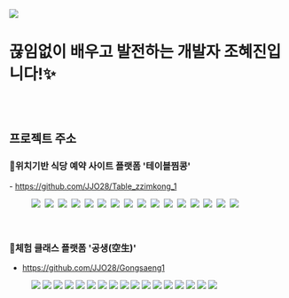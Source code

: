 <img src="https://github.com/user-attachments/assets/f034d45c-fc81-406a-a7d3-543a974cc8b4">

# 끊임없이 배우고 발전하는 개발자 조혜진입니다!✨   
<br><br>

## 프로젝트 주소 
  
### 🍕위치기반 식당 예약 사이트 플랫폼 '테이블찜콩'

<span style="color: black;">- https://github.com/JJO28/Table_zzimkong_1</span>
<br>

<div style="margin-left: 40px; text-align: left;">
    <img src="https://img.shields.io/badge/Java-007396?style=for-the-badge&logo=Java&logoColor=white">&nbsp;
    <img src="https://img.shields.io/badge/Spring-6DB33F?style=for-the-badge&logo=Spring&logoColor=white">&nbsp;
    <img src="https://img.shields.io/badge/Spring_MVC-6DB33F?style=for-the-badge&logo=Spring&logoColor=white">&nbsp;
    <img src="https://img.shields.io/badge/Javascript-F7DF1E?style=for-the-badge&logo=Javascript&logoColor=white">&nbsp;
    <img src="https://img.shields.io/badge/HTML5-E34F26?style=for-the-badge&logo=HTML5&logoColor=white">&nbsp;
    <img src="https://img.shields.io/badge/CSS3-1572B6?style=for-the-badge&logo=CSS3&logoColor=white">&nbsp;
    <img src="https://img.shields.io/badge/Eclipse-2C2255?style=for-the-badge&logo=Eclipse&logoColor=white">&nbsp;
    <img src="https://img.shields.io/badge/Ajax-005571?style=for-the-badge&logo=Ajax&logoColor=white">&nbsp;
    <img src="https://img.shields.io/badge/jQuery-0769AD?style=for-the-badge&logo=jQuery&logoColor=white">&nbsp;
    <img src="https://img.shields.io/badge/MyBatis-E6282D?style=for-the-badge&logo=MyBatis&logoColor=white">&nbsp;
    <img src="https://img.shields.io/badge/JSON-000000?style=for-the-badge&logo=JSON&logoColor=white">&nbsp;
    <img src="https://img.shields.io/badge/MySQL-4479A1?style=for-the-badge&logo=MySQL&logoColor=white">&nbsp;
    <img src="https://img.shields.io/badge/MySQL_Workbench-4479A1?style=for-the-badge&logo=MySQL&logoColor=white">&nbsp;
    <img src="https://img.shields.io/badge/Apache_Tomcat-F8DC75?style=for-the-badge&logo=Apache Tomcat&logoColor=white">&nbsp;
    <img src="https://img.shields.io/badge/Git-F05032?style=for-the-badge&logo=Git&logoColor=white">&nbsp;
    <img src="https://img.shields.io/badge/Github-181717?style=for-the-badge&logo=Github&logoColor=white">
</div>
<br><br>

### 🍕체험 클래스 플랫폼 '공생(空生)'

- https://github.com/JJO28/Gongsaeng1
<div style="margin-left: 40px; text-align: left;">
    <img src="https://img.shields.io/badge/Java-007396?style=for-the-badge&logo=Java&logoColor=white">
    <img src="https://img.shields.io/badge/Spring-6DB33F?style=for-the-badge&logo=Spring&logoColor=white">
    <img src="https://img.shields.io/badge/Spring_MVC-6DB33F?style=for-the-badge&logo=Spring&logoColor=white">
    <img src="https://img.shields.io/badge/Javascript-F7DF1E?style=for-the-badge&logo=Javascript&logoColor=white">
    <img src="https://img.shields.io/badge/HTML5-E34F26?style=for-the-badge&logo=HTML5&logoColor=white">
    <img src="https://img.shields.io/badge/CSS3-1572B6?style=for-the-badge&logo=CSS3&logoColor=white">
    <img src="https://img.shields.io/badge/Eclipse-2C2255?style=for-the-badge&logo=Eclipse&logoColor=white">
    <img src="https://img.shields.io/badge/Ajax-005571?style=for-the-badge&logo=Ajax&logoColor=white">
    <img src="https://img.shields.io/badge/jQuery-0769AD?style=for-the-badge&logo=jQuery&logoColor=white">
    <img src="https://img.shields.io/badge/MyBatis-E6282D?style=for-the-badge&logo=MyBatis&logoColor=white">
    <img src="https://img.shields.io/badge/JSON-000000?style=for-the-badge&logo=JSON&logoColor=white">
    <img src="https://img.shields.io/badge/MySQL-4479A1?style=for-the-badge&logo=MySQL&logoColor=white">
    <img src="https://img.shields.io/badge/MySQL_Workbench-4479A1?style=for-the-badge&logo=MySQL&logoColor=white">
    <img src="https://img.shields.io/badge/Oracle-F80000?style=for-the-badge&logo=Oracle&logoColor=white">
    <img src="https://img.shields.io/badge/Apache_Tomcat-F8DC75?style=for-the-badge&logo=Apache Tomcat&logoColor=white">
    <img src="https://img.shields.io/badge/Git-F05032?style=for-the-badge&logo=Git&logoColor=white">
    <img src="https://img.shields.io/badge/Github-181717?style=for-the-badge&logo=Github&logoColor=white">
</div>

<br><br>
